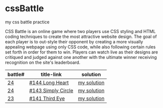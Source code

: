# cssBattle
my css battle practice

CSS Battle is an online game where two players use CSS styling and HTML coding techniques to create the most attractive website design. The goal of each player is to out-style their opponent by creating a more visually appealing webpage using only CSS code, while also following certain rules set forth in order for them to win. Players can watch live as their designs are critiqued and judged against one another with the ultimate winner receiving recognition on the site's leaderboard.

|battle#|title-link|solution|
| --- | --- | --- |
| [24](https://cssbattle.dev/battle/24) | [#144 Long Heart](https://cssbattle.dev/play/144) | [my solution](./cssBattle/battle24/n144LongHeart/i.html) |
| [24](https://cssbattle.dev/battle/24) | [#143 Simply Circle](https://cssbattle.dev/play/143) | [my solution](./cssBattle/battle24/n143SimplyCircle/i.html) |
| [23](https://cssbattle.dev/battle/23) | [#141 Third Eye](https://cssbattle.dev/play/141) | [my solution](./cssBattle/battle23/n141ThirdEye/i.html) |
